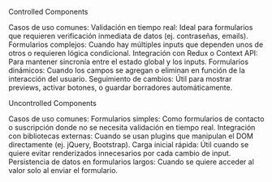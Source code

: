 Controlled Components

Casos de uso comunes:
Validación en tiempo real: Ideal para formularios que requieren verificación inmediata de datos (ej. contraseñas, emails).
Formularios complejos: Cuando hay múltiples inputs que dependen unos de otros o requieren lógica condicional.
Integración con Redux o Context API: Para mantener sincronía entre el estado global y los inputs.
Formularios dinámicos: Cuando los campos se agregan o eliminan en función de la interacción del usuario.
Seguimiento de cambios: Útil para mostrar previews, activar botones, o guardar borradores automáticamente.

Uncontrolled Components

Casos de uso comunes:
Formularios simples: Como formularios de contacto o suscripción donde no se necesita validación en tiempo real.
Integración con bibliotecas externas: Cuando se usan plugins que manipulan el DOM directamente (ej. jQuery, Bootstrap).
Carga inicial rápida: Útil cuando se quiere evitar renderizados innecesarios por cada cambio de input.
Persistencia de datos en formularios largos: Cuando se quiere acceder al valor solo al enviar el formulario.